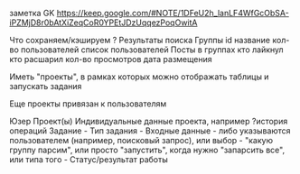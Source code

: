 заметка GK
https://keep.google.com/#NOTE/1DFeU2h_lanLF4WfGcObSA-iPZMjD8r0bAtXiZeqCoR0YPEtJDzUqqezPoqOwitA

Что сохраняем/кэшируем
? Результаты поиска
Группы
    id
    название
    кол-во пользователей
    список пользователей
Посты в группах
    кто лайкнул
    кто расшарил
    кол-во просмотров
    дата размещения


Иметь "проекты", в рамках которых можно отображать таблицы и запускать задания


Еще проекты привязан к пользователям


Юзер
  Проект(ы)
    Индивидуальные данные проекта, например ?история операций
    Задание
      - Тип задания
      - Входные данные - либо указываются пользователем (например, поисковый запрос), или выбор - "какую группу парсим", или просто "запустить", когда нужно "запарсить все", или типа того
      - Статус/результат работы
